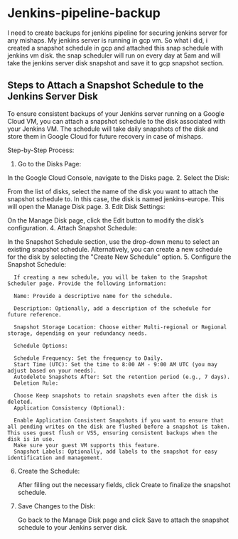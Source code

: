 # Jenkins-pipeline-backup

I need to create backups for jenkins pipeline for securing jenkins server for any mishaps. My jenkins server is running in gcp vm. So what i did, i created a snapshot schedule in gcp and attached this snap schedule with jenkins vm disk.
the snap scheduler will run on every day at 5am and will take the jenkins server disk snapshot and save it to gcp snapshot section. 

## Steps to Attach a Snapshot Schedule to the Jenkins Server Disk

To ensure consistent backups of your Jenkins server running on a Google Cloud VM, you can attach a snapshot schedule to the disk associated with your Jenkins VM. The schedule will take daily snapshots of the disk and store them in Google Cloud for future recovery in case of mishaps.

Step-by-Step Process:
1.  Go to the Disks Page:

  In the Google Cloud Console, navigate to the Disks page.
2.  Select the Disk:

  From the list of disks, select the name of the disk you want to attach the snapshot schedule to. In this case, the disk is named jenkins-europe. This will open the Manage Disk page.
3.  Edit Disk Settings:

  On the Manage Disk page, click the Edit button to modify the disk’s configuration.
4.  Attach Snapshot Schedule:

  In the Snapshot Schedule section, use the drop-down menu to select an existing snapshot schedule.
  Alternatively, you can create a new schedule for the disk by selecting the "Create New Schedule" option.
5.  Configure the Snapshot Schedule:

      If creating a new schedule, you will be taken to the Snapshot Scheduler page. Provide the following information:
      
      Name: Provide a descriptive name for the schedule.
      
      Description: Optionally, add a description of the schedule for future reference.
      
      Snapshot Storage Location: Choose either Multi-regional or Regional storage, depending on your redundancy needs.
      
      Schedule Options:
      
      Schedule Frequency: Set the frequency to Daily.
      Start Time (UTC): Set the time to 8:00 AM - 9:00 AM UTC (you may adjust based on your needs).
      Autodelete Snapshots After: Set the retention period (e.g., 7 days).
      Deletion Rule:
      
      Choose Keep snapshots to retain snapshots even after the disk is deleted.
      Application Consistency (Optional):
      
      Enable Application Consistent Snapshots if you want to ensure that all pending writes on the disk are flushed before a snapshot is taken. This uses guest flush or VSS, ensuring consistent backups when the disk is in use.
      Make sure your guest VM supports this feature.
      Snapshot Labels: Optionally, add labels to the snapshot for easy identification and management.

6.  Create the Schedule:

    After filling out the necessary fields, click Create to finalize the snapshot schedule.
7.  Save Changes to the Disk:

    Go back to the Manage Disk page and click Save to attach the snapshot schedule to your Jenkins server disk.
